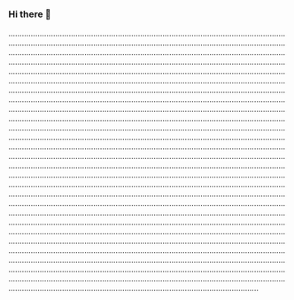 ### Hi there 👋

....................................................................................................................................................................................................................................................................................................................................................................................................................................................................................................................................................................................................................................................................................................................................................................................................................................................................................................................................................................................................................................................................................................................................................................................................................................................................................................................................................................................................................................................................................................................................................................................................................................................................................................................................................................................................................................................................................................................................................................................................................................................................................................................................................................................................................................................................................................................................................................................................................................................................................................................................................................................................................................................................................................................................................................................................................................................................................................................................................................................................................................................................................................................................................................................................................................................................................................................................................................................................................................................................................................................................................................................................